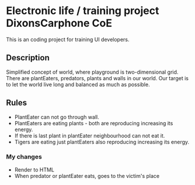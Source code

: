 # Electronic life / training project DixonsCarphone CoE
This is an coding project for training UI developers.

## Description
Simplified concept of world, where playground is two-dimensional grid.
There are plantEaters, predators, plants and walls in our world.
Our target is to let the world live long and balanced as much as possible.

## Rules
* PlantEater can not go through wall.
* PlantEaters are eating plants - both are reproducing increasing its energy.
* If there is last plant in plantEater neighbourhood can not eat it.
* Tigers are eating just plantEaters also reproducing increasing its energy.

### My changes
* Render to HTML
* When predator or plantEater eats, goes to the victim's place
